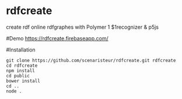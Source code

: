 # rdfcreate
create rdf online rdfgraphes with Polymer 1 $1recognizer & p5js

#Demo
https://rdfcreate.firebaseapp.com/

#Installation

```
git clone https://github.com/scenaristeur/rdfcreate.git rdfcreate
cd rdfcreate
npm install
cd public
bower install
cd ..
node . 
```
